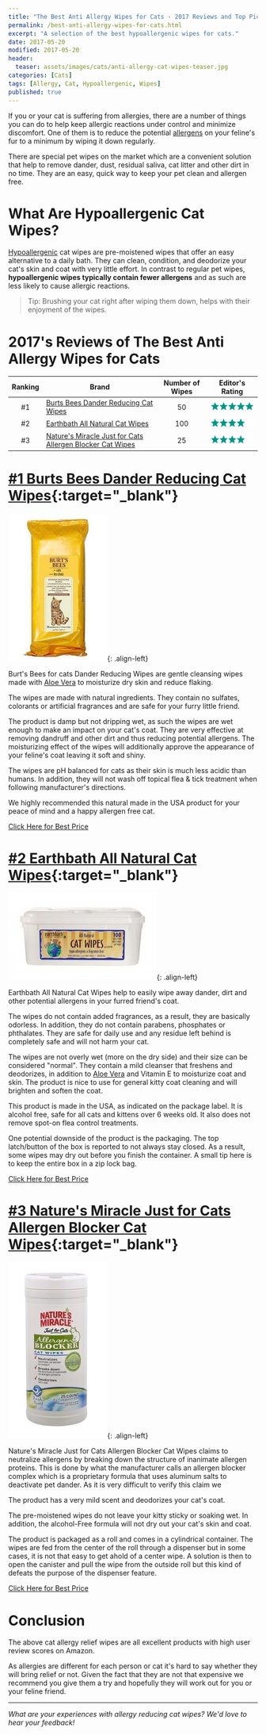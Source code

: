 ```yaml
---
title: "The Best Anti Allergy Wipes for Cats - 2017 Reviews and Top Picks"
permalink: /best-anti-allergy-wipes-for-cats.html
excerpt: "A selection of the best hypoallergenic wipes for cats."
date: 2017-05-20
modified: 2017-05-20
header:
  teaser: assets/images/cats/anti-allergy-cat-wipes-teaser.jpg
categories: [Cats]
tags: [Allergy, Cat, Hypoallergenic, Wipes]
published: true
---
```


If you or your cat is suffering from allergies, there are a number of things you can do to help keep allergic reactions under control and minimize discomfort. One of them is to reduce the potential [allergens](https://en.wikipedia.org/wiki/Allergen) on your feline's fur to a minimum by wiping it down regularly.

There are special pet wipes on the market which are a convenient solution that help to remove dander, dust, residual saliva, cat litter and other dirt in no time. They are an easy, quick way to keep your pet clean and allergen free.

# What Are Hypoallergenic Cat Wipes?

[Hypoallergenic](https://en.wikipedia.org/wiki/Hypoallergenic) cat wipes are pre-moistened wipes that offer an easy alternative to a daily bath. They can clean, condition, and deodorize your cat's skin and coat with very little effort. In contrast to regular pet wipes, **hypoallergenic wipes typically contain fewer allergens** and as such are less likely to cause allergic reactions.

> Tip: Brushing your cat right after wiping them down, helps with their enjoyment of the wipes. 

# 2017's Reviews of The Best Anti Allergy Wipes for Cats

| Ranking  | Brand                                                              | Number of Wipes | Editor's Rating                                           |
|:--------:| ------------------------------------------------------------------ |:---------------:| --------------------------------------------------------- |
| #1       | [Burts Bees Dander Reducing Cat Wipes](http://amzn.to/2pZwJeG)                      | 50              | ![five stars](/assets/images/icons/rating/five-stars.png) |
| #2       | [Earthbath All Natural Cat Wipes](http://amzn.to/2rGSoEL)                           | 100             | ![four stars](/assets/images/icons/rating/four-stars.png) |
| #3       | [Nature's Miracle Just for Cats Allergen Blocker Cat Wipes](http://amzn.to/2r6C3x4) | 25              | ![four stars](/assets/images/icons/rating/four-stars.png) |

# [#1 Burts Bees Dander Reducing Cat Wipes](http://amzn.to/2pZwJeG){:target="_blank"}

![image-left](/assets/images/cats/burts-bees-dander-reducing-cat-wipes.jpg){: .align-left}

Burt's Bees for cats Dander Reducing Wipes are gentle cleansing wipes made with [Aloe Vera](https://en.wikipedia.org/wiki/Aloe_vera) to moisturize dry skin and reduce flaking.

The wipes are made with natural ingredients. They contain no sulfates, colorants or artificial fragrances and are safe for your furry little friend.

The product is damp but not dripping wet, as such the wipes are wet enough to make an impact on your cat's coat. They are very effective at removing dandruff and other dirt and thus reducing potential allergens. The moisturizing effect of the wipes will additionally approve the appearance of your feline's coat leaving it soft and shiny.

The wipes are pH balanced for cats as their skin is much less acidic than humans. In addition, they will not wash off topical flea & tick treatment when following manufacturer's directions.

We highly recommended this natural made in the USA product for your peace of mind and a happy allergen free cat.

<div class="align-center">
  <a href="http://amzn.to/2pZwJeG" class="btn btn--x-large btn--buy" target="_blank">Click Here for Best Price</a>
</div>

# [#2 Earthbath All Natural Cat Wipes](http://amzn.to/2rGSoEL){:target="_blank"}

![image-left](/assets/images/cats/earthbath-all-natural-cat-wipes.jpg){: .align-left}

Earthbath All Natural Cat Wipes help to easily wipe away dander, dirt and other potential allergens in your furred friend's coat.

The wipes do not contain added fragrances, as a result, they are basically odorless. In addition, they do not contain parabens, phosphates or phthalates. They are safe for daily use and any residue left behind is completely safe and will not harm your cat.

The wipes are not overly wet (more on the dry side) and their size can be considered "normal". They contain a mild cleanser that freshens and deodorizes, in addition to [Aloe Vera](https://en.wikipedia.org/wiki/Aloe_vera) and Vitamin E to moisturize coat and skin. The product is nice to use for general kitty coat cleaning and will brighten and soften the coat.

This product is made in the USA, as indicated on the package label. It is alcohol free, safe for all cats and kittens over 6 weeks old. It also does not remove spot-on flea control treatments.

One potential downside of the product is the packaging. The top latch/button of the box is reported to not always stay closed. As a result, some wipes may dry out before you finish the container. A small tip here is to keep the entire box in a zip lock bag.

<div class="align-center">
  <a href="http://amzn.to/2rGSoEL" class="btn btn--x-large btn--buy" target="_blank">Click Here for Best Price</a>
</div>

# [#3 Nature's Miracle Just for Cats Allergen Blocker Cat Wipes](http://amzn.to/2r6C3x4){:target="_blank"}

![image-left](/assets/images/cats/natures-miracle-just-for-cats-allergen-blocker-cat-wipes.jpg){: .align-left}

Nature's Miracle Just for Cats Allergen Blocker Cat Wipes claims to neutralize allergens by breaking down the structure of inanimate allergen proteins. This is done by what the manufacturer calls an allergen blocker complex which is a proprietary formula that uses aluminum salts to deactivate pet dander. As it is very difficult to verify this claim we 

The product has a very mild scent and deodorizes your cat's coat.

The pre-moistened wipes do not leave your kitty sticky or soaking wet. In addition, the alcohol-Free formula will not dry out your cat's skin and coat.

The product is packaged as a roll and comes in a cylindrical container. The wipes are fed from the center of the roll through a dispenser but in some cases, it is not that easy to get ahold of a center wipe. A solution is then to open the canister and pull the wipe from the outside roll but this kind of defeats the purpose of the dispenser feature.

<div class="align-center">
  <a href="http://amzn.to/2r6C3x4" class="btn btn--x-large btn--buy" target="_blank">Click Here for Best Price</a>
</div>

# Conclusion

The above cat allergy relief wipes are all excellent products with high user review scores on Amazon.

As allergies are different for each person or cat it's hard to say whether they will bring relief or not. Given the fact that they are not that expensive we recommend you give them a try and hopefully they will work out for you or your feline friend.

---

_What are your experiences with allergy reducing cat wipes? We'd love to hear your feedback!_
